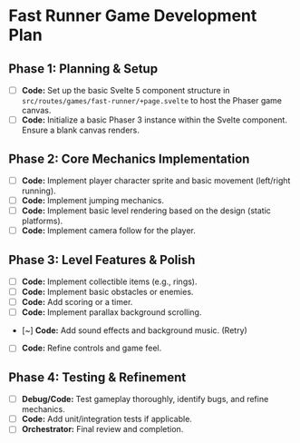 # Fast Runner Game Development Plan

## Phase 1: Planning & Setup

-   [ ] **Code:** Set up the basic Svelte 5 component structure in `src/routes/games/fast-runner/+page.svelte` to host the Phaser game canvas.
-   [ ] **Code:** Initialize a basic Phaser 3 instance within the Svelte component. Ensure a blank canvas renders.

## Phase 2: Core Mechanics Implementation

-   [ ] **Code:** Implement player character sprite and basic movement (left/right running).
-   [ ] **Code:** Implement jumping mechanics.
-   [ ] **Code:** Implement basic level rendering based on the design (static platforms).
-   [ ] **Code:** Implement camera follow for the player.

## Phase 3: Level Features & Polish

-   [ ] **Code:** Implement collectible items (e.g., rings).
-   [ ] **Code:** Implement basic obstacles or enemies.
-   [ ] **Code:** Add scoring or a timer.
-   [ ] **Code:** Implement parallax background scrolling.
-   [~] **Code:** Add sound effects and background music. (Retry)
-   [ ] **Code:** Refine controls and game feel.

## Phase 4: Testing & Refinement

-   [ ] **Debug/Code:** Test gameplay thoroughly, identify bugs, and refine mechanics.
-   [ ] **Code:** Add unit/integration tests if applicable.
-   [ ] **Orchestrator:** Final review and completion.